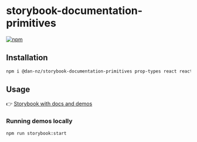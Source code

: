 # storybook-documentation-primitives

[![npm](https://img.shields.io/npm/v/@dan-nz/storybook-documentation-primitives?style=flat-square&logo=npm)](https://www.npmjs.com/package/@dan-nz/storybook-documentation-primitives)

## Installation

```bash
npm i @dan-nz/storybook-documentation-primitives prop-types react react-dom
```

## Usage

👉️ [Storybook with docs and demos](https://documentation-primitives.netlify.app/)

### Running demos locally

```bash
npm run storybook:start
```
